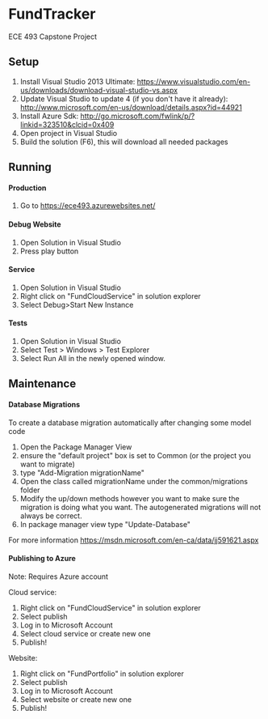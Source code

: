 # FundTracker
ECE 493 Capstone Project

## Setup
1. Install Visual Studio 2013 Ultimate: https://www.visualstudio.com/en-us/downloads/download-visual-studio-vs.aspx
2. Update Visual Studio to update 4 (if you don't have it already): http://www.microsoft.com/en-us/download/details.aspx?id=44921
3. Install Azure Sdk: http://go.microsoft.com/fwlink/p/?linkid=323510&clcid=0x409
4. Open project in Visual Studio
5. Build the solution (F6), this will download all needed packages

## Running
#### Production
1. Go to https://ece493.azurewebsites.net/

#### Debug Website
1. Open Solution in Visual Studio
2. Press play button

#### Service
1. Open Solution in Visual Studio
2. Right click on "FundCloudService" in solution explorer
3. Select Debug>Start New Instance

#### Tests
1. Open Solution in Visual Studio
2. Select Test > Windows > Test Explorer
3. Select Run All in the newly opened window.

## Maintenance

#### Database Migrations
To create a database migration automatically after changing some model code

1. Open the Package Manager View
2. ensure the "default project" box is set to Common (or the project you want to migrate)
3. type "Add-Migration migrationName"
4. Open the class called migrationName under the common/migrations folder
5. Modify the up/down methods however you want to make sure the migration is doing what you want. The autogenerated migrations will not always be correct.
6. In package manager view type "Update-Database"

For more information https://msdn.microsoft.com/en-ca/data/jj591621.aspx

#### Publishing to Azure

Note: Requires Azure account

Cloud service:
1. Right click on "FundCloudService" in solution explorer
2. Select publish
3. Log in to Microsoft Account
4. Select cloud service or create new one
5. Publish!

Website:
1. Right click on "FundPortfolio" in solution explorer
2. Select publish
3. Log in to Microsoft Account
4. Select website or create new one
5. Publish!
